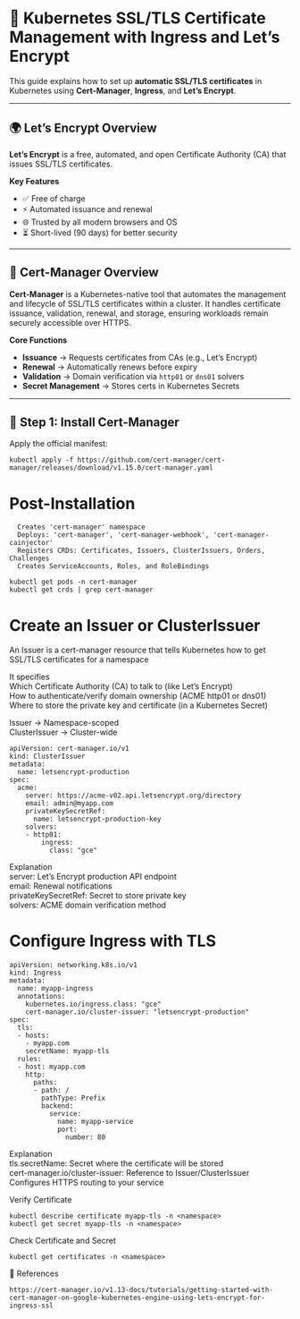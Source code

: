 # 🔐 Kubernetes SSL/TLS Certificate Management with Ingress and Let’s Encrypt

This guide explains how to set up **automatic SSL/TLS certificates** in Kubernetes using **Cert-Manager**, **Ingress**, and **Let’s Encrypt**.

---

## 🌍 Let’s Encrypt Overview
**Let’s Encrypt** is a free, automated, and open Certificate Authority (CA) that issues SSL/TLS certificates.  

**Key Features**
- ✅ Free of charge  
- ⚡ Automated issuance and renewal  
- 🌐 Trusted by all modern browsers and OS  
- ⏳ Short-lived (90 days) for better security  

---

## 🔧 Cert-Manager Overview
**Cert-Manager** is a Kubernetes-native tool that automates the management and lifecycle of SSL/TLS certificates within a cluster. It handles certificate issuance, validation, renewal, and storage, ensuring workloads remain securely accessible over HTTPS.
  

**Core Functions**
- **Issuance** → Requests certificates from CAs (e.g., Let’s Encrypt)  
- **Renewal** → Automatically renews before expiry  
- **Validation** → Domain verification via `http01` or `dns01` solvers  
- **Secret Management** → Stores certs in Kubernetes Secrets  

---

## 🚀 Step 1: Install Cert-Manager
Apply the official manifest:

```
kubectl apply -f https://github.com/cert-manager/cert-manager/releases/download/v1.15.0/cert-manager.yaml
```

# Post-Installation
```
  Creates 'cert-manager' namespace
  Deploys: 'cert-manager', 'cert-manager-webhook', 'cert-manager-cainjector'
  Registers CRDs: Certificates, Issuers, ClusterIssuers, Orders, Challenges
  Creates ServiceAccounts, Roles, and RoleBindings

kubectl get pods -n cert-manager
kubectl get crds | grep cert-manager
```
# Create an Issuer or ClusterIssuer
An Issuer is a cert-manager resource that tells Kubernetes how to get SSL/TLS certificates for a namespace

It specifies<br>
Which Certificate Authority (CA) to talk to (like Let’s Encrypt)<br>
How to authenticate/verify domain ownership (ACME http01 or dns01)<br>
Where to store the private key and certificate (in a Kubernetes Secret)<br>

Issuer → Namespace-scoped<br>
ClusterIssuer → Cluster-wide

```
apiVersion: cert-manager.io/v1
kind: ClusterIssuer
metadata:
  name: letsencrypt-production
spec:
  acme:
    server: https://acme-v02.api.letsencrypt.org/directory
    email: admin@myapp.com
    privateKeySecretRef:
      name: letsencrypt-production-key
    solvers:
    - http01:
        ingress:
          class: "gce"
```
Explanation<br>
    server: Let’s Encrypt production API endpoint<br>
    email: Renewal notifications<br>
    privateKeySecretRef: Secret to store private key<br>
    solvers: ACME domain verification method

  # Configure Ingress with TLS
```
apiVersion: networking.k8s.io/v1
kind: Ingress
metadata:
  name: myapp-ingress
  annotations:
    kubernetes.io/ingress.class: "gce"
    cert-manager.io/cluster-issuer: "letsencrypt-production"
spec:
  tls:
  - hosts:
    - myapp.com
    secretName: myapp-tls
  rules:
  - host: myapp.com
    http:
      paths:
      - path: /
        pathType: Prefix
        backend:
          service:
            name: myapp-service
            port:
              number: 80
```
Explanation<br>
    tls.secretName:  Secret where the certificate will be stored<br>
    cert-manager.io/cluster-issuer:  Reference to Issuer/ClusterIssuer<br>
    Configures HTTPS routing to your service

Verify Certificate
```
kubectl describe certificate myapp-tls -n <namespace>
kubectl get secret myapp-tls -n <namespace>
```
Check Certificate and Secret
```
kubectl get certificates -n <namespace>
```
🔗 References
```
https://cert-manager.io/v1.13-docs/tutorials/getting-started-with-cert-manager-on-google-kubernetes-engine-using-lets-encrypt-for-ingress-ssl
```
